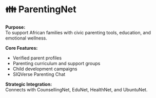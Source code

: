 # 👪 ParentingNet

**Purpose:**  
To support African families with civic parenting tools, education, and emotional wellness.

**Core Features:**
- Verified parent profiles
- Parenting curriculum and support groups
- Child development campaigns
- SIQVerse Parenting Chat

**Strategic Integration:**  
Connects with CounsellingNet, EduNet, HealthNet, and UbuntuNet.
